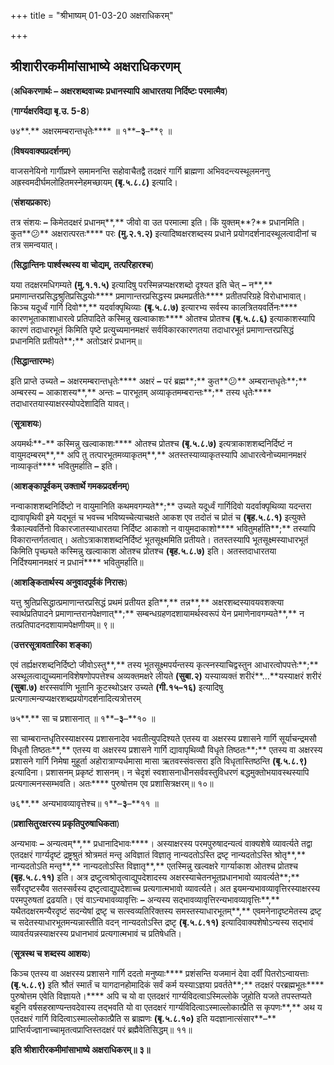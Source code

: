 +++
title = "श्रीभाष्यम् 01-03-20 अक्षराधिकरम्"

+++
<div claऽऽ="elementor-widget-container">

## श्रीशारीरकमीमांसाभाष्ये अक्षराधिकरणम्

(**अधिकरणार्थः – अक्षरशब्दवाच्यः प्रधानस्यापि आधारतया निर्दिष्टः परमात्मैव**)

(**गार्ग्यक्षरविद्या बृ.उ. 5-8**)

७४**.** अक्षरमम्बरान्तधृतेः**** ॥ १**–**३**–**९ ॥

(**विषयवाक्यप्रदर्शनम्**)

वाजसनेयिनो गार्गीप्रश्ने समामनन्ति सहोवाचैतद्वै तदक्षरं गार्गि ब्राह्मणा अभिवदन्त्यस्थूलमनणु अह्रस्वमदीर्घमलोहितमस्नेहमच्छायम् **(**बृ**.**५**.**८**.**८**)** इत्यादि।

(**संशयप्रकारः**)

तत्र संशयः **–** किमेतदक्षरं प्रधानम्**,** जीवो वा उत परमात्मा इति। किं युक्तम्**?** प्रधानमिति। कुत**😕** अक्षरात्परतः**** परः **(**मु**.**२**.**१**.**२**)** इत्यादिष्वक्षरशब्दस्य प्रधाने प्रयोगदर्शनादस्थूलत्वादीनां च तत्र समन्वयात्।

(**सिद्धान्तिनः पार्श्वस्थस्य वा चोद्यम्, तत्परिहारश्च**)

यया तदक्षरमधिगम्यते **(**मु**.**१**.**१**.**५**)** इत्यादिषु परस्मिन्नप्यक्षरशब्दो दृश्यत इति चेत् **–** न**,** प्रमाणान्तरप्रसिद्धश्रुतिप्रसिद्धयोः**** प्रमाणान्तरप्रसिद्धस्य प्रथमप्रतीतेः**** प्रतीतपरिग्रहे विरोधाभावात्। किञ्च यदूर्ध्वं गार्गि दिवो**,** यदर्वाक्पृथिव्याः **(**बृ**.**५**.**८**.**७**)** इत्यारभ्य सर्वस्य कालत्रितयवर्तिनः**** कारणभूताकाशाधारत्वे प्रतिपादिते कस्मिन्नु खल्वाकाशः**** ओतश्च प्रोतश्च **(**बृ**.**५**.**८**.**६**)** इत्याकाशस्यापि कारणं तदाधारभूतं किमिति पृष्टे प्रत्युच्यमानमक्षरं सर्वविकारकारणतया तदाधारभूतं प्रमाणान्तरप्रसिद्धं प्रधानमिति प्रतीयते**;** अतोऽक्षरं प्रधानम्॥

(**सिद्धान्तारम्भः**)

इति प्राप्ते उच्यते **–** अक्षरमम्बरान्तधृतेः**** अक्षरं **–** परं ब्रह्म**;** कुत**😕** अम्बरान्तधृतेः**;** अम्बरस्य **–** आकाशस्य**,** अन्तः **–** पारभूतम् अव्याकृतमम्बरान्तः**;** तस्य धृतेः**** तदाधारतयास्याक्षरस्योपदेशादिति यावत्।

(**सूत्राशयः**)

अयमर्थः**-** कस्मिन्नु खल्वाकाशः**** ओतश्च प्रोतश्च **(**बृ**.**५**.**८**.**७**)** इत्यत्राकाशशब्दनिर्दिष्टं न वायुमदम्बरम्**,** अपि तु तत्पारभूतमव्याकृतम्**,** अतस्तस्याव्याकृतस्यापि आधारत्वेनोच्यमानमक्षरं नाव्याकृतं**** भवितुमर्हाति **–** इति।

(**आशङ्कापूर्वकम् उक्तार्थे गमकप्रदर्शनम्**)

नन्वाकाशशब्दनिर्दिष्टो न वायुमानिति कथमवगम्यते**;** उच्यते यदूर्ध्वं गार्गिदिवो यदर्वाक्पृथिव्या यदन्तरा द्यावापृथिवी इमे यद्भूतं च भवच्च भविष्यच्चेत्याचक्षते आकश एव तदोतं च प्रोतं च **(**बृह**.**५**.**८**.**१**)** इत्युक्ते त्रैकाल्यवर्तिनो विकारजातस्याधारतया निर्दिष्ट आकाशो न वायुमदाकाशो**** भवितुमर्हाति**;** तस्यापि विकारान्तर्गतत्वात्। अतोऽत्राकाशशब्दनिर्दिष्टं भूतसूक्ष्ममिति प्रतीयते। ततस्तस्यापि भूतसूक्ष्मस्याधारभूतं किमिति पृच्छ्यते कस्मिन्नु खल्वाकाश ओतश्च प्रोतश्च **(**बृह**.**५**.**८**.**७**)** इति। अतस्तदाधारतया निर्दिश्यमानमक्षरं न प्रधानं**** भवितुमर्हाति॥

(**आशङ्कितार्थस्य अनुवादपूर्वकं निरासः**)

यत्तु श्रुतिप्रसिद्धात्प्रमाणान्तरप्रसिद्धं प्रथमं प्रतीयत इति**,** तन्न**,** अक्षरशब्दस्यावयवशक्त्या स्वार्थप्रतिपादने प्रमाणान्तरानपेक्षणात्**;** सम्बन्धग्रहणदशायामर्थस्वरूपं येन प्रमाणेनावगम्यते**,** न तत्प्रतिपादनदशायामपेक्षणीयम्॥ ९॥

(**उत्तरसूत्रावतारिका शङ्का**)

एवं तर्ह्यक्षरशब्दनिर्दिष्टो जीवोऽस्तु**,** तस्य भूतसूक्ष्मपर्यन्तस्य कृत्स्नस्याचिद्वस्तुन आधारत्वोपपत्तेः**;** अस्थूलत्वाद्युच्यमानविशेषणोपपत्तेश्च अव्यक्तमक्षरे लीयते **(**सुबा**.**२**)** यस्याव्यक्तं शरीरं**…**यस्याक्षरं शरीरं **(**सुबा**.**७**)** क्षरस्सर्वाणि भूतानि कूटस्थोऽक्षर उच्यते **(**गी**.**१५**–**१६**)** इत्यादिषु प्रत्यगात्मन्यप्यक्षरशब्दप्रयोगदर्शनादित्यत्रोत्तरम्

७५**.** सा च प्रशासनात् ॥ १**–**३**–**१० ॥

सा चाम्बरान्तधृतिरस्याक्षरस्य प्रशासनादेव भवतीत्युपदिश्यते एतस्य वा अक्षरस्य प्रशासने गार्गि सूर्याचन्द्रमसौ विधृतौ तिष्ठतः**,** एतस्य वा अक्षरस्य प्रशासने गार्गि द्यावापृथिव्यौ विधृते तिष्ठतः**;** एतस्य वा अक्षरस्य प्रशासने गार्गि निमेषा मुहूर्ता अहोरात्राण्यर्धमासा मासा ऋतवस्संवत्सरा इति विधृतास्तिष्ठन्ति **(**बृ**.**५**.**८**.**९**)** इत्यादिना। प्रशासनम् प्रकृष्टं शासनम्। न चेदृशं स्वशासनाधीनसर्ववस्तुविधरणं बद्धमुक्तोभयावस्थस्यापि प्रत्यगात्मनस्सम्भवति। अतः**** पुरुषोत्तम एव प्रशासित्रक्षरम्॥ १०॥

७६**.** अन्यभावव्यावृत्तेश्च॥ १**–**३**–**११ ॥

(**प्रशासितुरक्षरस्य प्रकृतिपुरुषाधिकता**)

अन्यभावः **–** अन्यत्वम्**,** प्रधानादिभावः****। अस्याक्षरस्य परमपुरुषादन्यत्वं वाक्यशेषे व्यावर्त्यते तद्वा एतदक्षरं गार्ग्यदृष्टं द्रष्ट्रश्रुतं श्रोत्रमतं मन्तृ अविज्ञातं विज्ञातृ नान्यदतोऽस्ति द्रष्टृ नान्यदतोऽस्ति श्रोतृ**,** नान्यदतोऽति मन्तृ**,** नान्यदतोऽस्ति विज्ञातृ**,** एतस्मिन्नु खल्वक्षरे गार्ग्याकाश ओतश्च प्रोतश्च **(**बृह**.**५**.**८**.**११**)** इति। अत्र द्रष्टुत्वश्रोतृत्वाद्युपदेशादस्य अक्षरस्याचेतनभूतप्रधानभावो व्यावर्त्यते**;** सर्वैरदृष्टस्यैव सतस्सर्वस्य द्रष्टृत्वाद्युपदेशाच्च प्रत्यगात्मभावो व्यावर्त्यते। अत इयमन्यभावव्यावृत्तिरस्याक्षरस्य परमपुरुषतां द्रढयति। एवं वाऽन्यभावव्यावृत्तिः **–** अन्यस्य सद्भावव्यावृत्तिरन्यभावव्यावृत्तिः**,** यथैतदक्षरमन्यैरदृष्टं सदन्येषां द्रष्टृ च सत्स्वव्यतिरिक्तस्य समस्तस्याधारभूतम्**,** एवमनेनादृष्टमेतस्य द्रष्टृ च सदेतस्याधारभूतमन्यन्नास्तीति वदन् नान्यदतोऽस्ति द्रष्टृ **(**बृ**.**५**.**८**.**११**)** इत्यादिवाक्यशेषोऽन्यस्य सद्भावं व्यावर्तयन्नस्याक्षरस्य प्रधानभावं प्रत्यगात्मभावं च प्रतिषेधति।

(**सूत्रस्थ च शब्दस्य आशयः**)

किञ्च एतस्य वा अक्षरस्य प्रशासने गार्गि ददतो मनुष्याः**** प्रशंसन्ति यजमानं देवा दर्वीं पितरोऽन्वायत्ताः **(**बृ**.**५**.**८**.**९**)** इति श्रौतं स्मार्तं च यागदानहोमादिकं सर्वं कर्म यस्याऽज्ञया प्रवर्तते**;** तदक्षरं परब्रह्मभूतः**** पुरुषोत्तम एवेति विज्ञायते।**** अपि च यो वा एतदक्षरं गार्ग्यविदत्वाऽस्मिल्लोके जुहोति यजते तपस्तप्यते बहूनि वर्षसहस्राण्यन्तवदेवास्य तद्भवति यो वा एतदक्षरं गार्ग्यविदित्वाऽस्माल्लोकात्प्रैति स कृपणः**,** अथ य एतदक्षरं गार्गि विदित्वाऽस्माल्लोकात्प्रैति स ब्राह्मणः **(**बृ**.**५**.**८**.**१०**)** इति यदज्ञानात्संसार**–** प्राप्तिर्यज्ज्ञानाच्चामृतत्वप्राप्तिस्तदक्षरं परं ब्रह्मैवेतिसिद्धम्॥ ११॥



**इति श्रीशारीरकमीमांसाभाष्ये अक्षराधिकरम्॥ ३॥**



</div>
